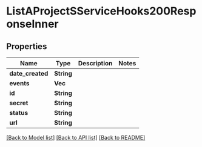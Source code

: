 # ListAProjectSServiceHooks200ResponseInner

## Properties

Name | Type | Description | Notes
------------ | ------------- | ------------- | -------------
**date_created** | **String** |  | 
**events** | **Vec<String>** |  | 
**id** | **String** |  | 
**secret** | **String** |  | 
**status** | **String** |  | 
**url** | **String** |  | 

[[Back to Model list]](../README.md#documentation-for-models) [[Back to API list]](../README.md#documentation-for-api-endpoints) [[Back to README]](../README.md)


